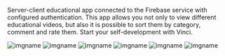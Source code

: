 Server-client educational app connected to the Firebase service with configured authentication. 
This app allows you not only to view different  educational videos, but also it is possible to sort
them by category, comment and rate them. 
    Start your self-development  with Vinci.

![imgname](app/image/vinci_main.jpg)
![imgname](app/image/vinci1.jpg)
![imgname](app/image/vinci_main.jpg)
![imgname](app/image/vinci3.jpg)
![imgname](app/image/vinci5.jpg)
![imgname](app/image/vinci_log.jpg)
